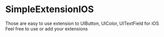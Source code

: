 # SimpleExtensionIOS
Those are easy to use extension to UIButton, UIColor, UITextField for iOS 
Feel free to use or add your extensions
